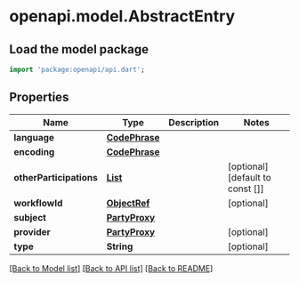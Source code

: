 # openapi.model.AbstractEntry

## Load the model package
```dart
import 'package:openapi/api.dart';
```

## Properties
Name | Type | Description | Notes
------------ | ------------- | ------------- | -------------
**language** | [**CodePhrase**](CodePhrase.md) |  | 
**encoding** | [**CodePhrase**](CodePhrase.md) |  | 
**otherParticipations** | [**List<Participation>**](Participation.md) |  | [optional] [default to const []]
**workflowId** | [**ObjectRef**](ObjectRef.md) |  | [optional] 
**subject** | [**PartyProxy**](PartyProxy.md) |  | 
**provider** | [**PartyProxy**](PartyProxy.md) |  | [optional] 
**type** | **String** |  | [optional] 

[[Back to Model list]](../README.md#documentation-for-models) [[Back to API list]](../README.md#documentation-for-api-endpoints) [[Back to README]](../README.md)


